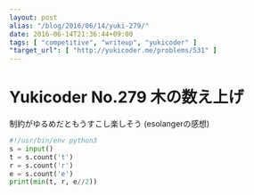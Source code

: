 ```yaml
---
layout: post
alias: "/blog/2016/06/14/yuki-279/"
date: 2016-06-14T21:36:44+09:00
tags: [ "competitive", "writeup", "yukicoder" ]
"target_url": [ "http://yukicoder.me/problems/531" ]
---
```


# Yukicoder No.279 木の数え上げ

制約がゆるめだともうすこし楽しそう (esolangerの感想)

``` python
#!/usr/bin/env python3
s = input()
t = s.count('t')
r = s.count('r')
e = s.count('e')
print(min(t, r, e//2))
```
